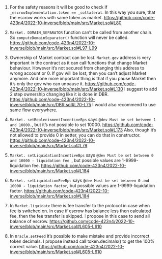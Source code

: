 
1.	For the safety reasons it will be good to check if `_escrowImplementation.token == _collateral`. In this way you sure, that the escrow works with same token as market.
https://github.com/code-423n4/2022-10-inverse/blob/main/src/Market.sol#L80

2.	`Market. DOMAIN_SEPARATOR` function can’t be called from another chain. So `computeDomainSeparator()` function will never be called.
https://github.com/code-423n4/2022-10-inverse/blob/main/src/Market.sol#L97-L99

3.	Ownership of Market contract can be lost.
`Market.gov` address is very important in the contract as it can call functions that change Market behaviour. However it’s not secured from changing this address to wrong account or 0. If gov will be lost, then you can’t adjust Market anymore. And one more important thing is that if you pause Market then it’s only the gov who can unpause it.
https://github.com/code-423n4/2022-10-inverse/blob/main/src/Market.sol#L130
I suggest to add 2 step ownership changing like it is done in DBR.
https://github.com/code-423n4/2022-10-inverse/blob/main/src/DBR.sol#L70-L75
I would also recommend to use same flow everywhere.   

4.	`Market. setReplenismentIncentiveBps` says `@dev Must be set between 1 and 10000.`, but it’s not possible to set 10000.
https://github.com/code-423n4/2022-10-inverse/blob/main/src/Market.sol#L173
Also, though it’s not allowed to provide 0 in setter, you can do that in constructor.
https://github.com/code-423n4/2022-10-inverse/blob/main/src/Market.sol#L76

5.	`Market. setLiquidationIncentiveBps` says `@dev Must be set between 0 and 10000 - liquidation fee `, but possible values are 1-9999-liquidation fee.
https://github.com/code-423n4/2022-10-inverse/blob/main/src/Market.sol#L184

6.	`Market. setLiquidationFeeBps` says `@dev Must be set between 0 and 10000 - liquidation factor`, but possible values are 1-9999-liquidation factor.
https://github.com/code-423n4/2022-10-inverse/blob/main/src/Market.sol#L184

7.	In `Market.liquidate` there is fee transfer to the protocol in case when fee is switched on. In case if escrow has balance less then calculated fee, then the fee transfer is skipped. I propose in this case to send all balance of escrow.
https://github.com/code-423n4/2022-10-inverse/blob/main/src/Market.sol#L605-L610

8.	In `Oracle.setFeed` it’s possible to make mistake and provide incorrect token decimals. I propose instead call token.decimals() to get the 100% correct value.
https://github.com/code-423n4/2022-10-inverse/blob/main/src/Market.sol#L605-L610  